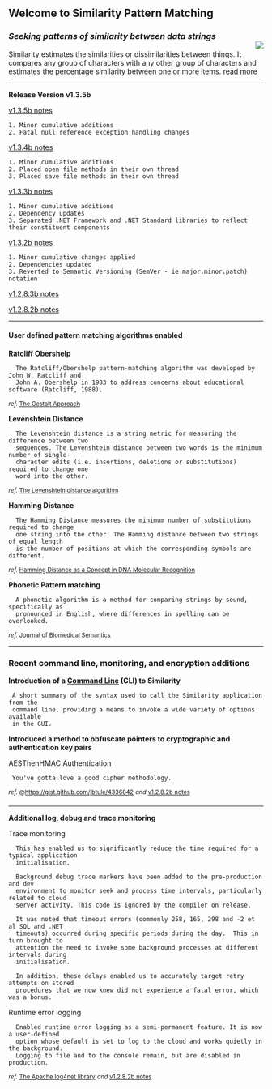## Welcome to Similarity Pattern Matching
### *Seeking patterns of similarity between data strings* <div id="logo-container"><img id="logo-default" align="right" src="https://ceresbakalite.github.io/similarity/images/NAVSimilarityLogoShell.png"></div>
Similarity estimates the similarities or dissimilarities between things. It compares any group of characters with any other group of characters and estimates the percentage similarity between one or more items. [read more][]
***

**Release Version v1.3.5b**

[v1.3.5b notes][]

	1. Minor cumulative additions
	2. Fatal null reference exception handling changes

[v1.3.4b notes][]

	1. Minor cumulative additions
	2. Placed open file methods in their own thread
	3. Placed save file methods in their own thread

[v1.3.3b notes][]

	1. Minor cumulative additions
	2. Dependency updates
	3. Separated .NET Framework and .NET Standard libraries to reflect their constituent components

[v1.3.2b notes][]

	1. Minor cumulative changes applied
	2. Dependencies updated
	3. Reverted to Semantic Versioning (SemVer - ie major.minor.patch) notation

[v1.2.8.3b notes][]

[v1.2.8.2b notes][]

***

#### User defined pattern matching algorithms enabled

**Ratcliff Obershelp**

      The Ratcliff/Obershelp pattern-matching algorithm was developed by John W. Ratcliff and
      John A. Obershelp in 1983 to address concerns about educational software (Ratcliff, 1988).

<sup>_ref._ [The Gestalt Approach][]</sup>

**Levenshtein Distance**

      The Levenshtein distance is a string metric for measuring the difference between two
      sequences. The Levenshtein distance between two words is the minimum number of single-
      character edits (i.e. insertions, deletions or substitutions) required to change one
      word into the other.

<sup>_ref._ [The Levenshtein distance algorithm][]</sup>

**Hamming Distance**

      The Hamming Distance measures the minimum number of substitutions required to change
      one string into the other. The Hamming distance between two strings of equal length
      is the number of positions at which the corresponding symbols are different.

<sup>_ref._ [Hamming Distance as a Concept in DNA Molecular Recognition][]</sup>

**Phonetic Pattern matching**

      A phonetic algorithm is a method for comparing strings by sound, specifically as
      pronounced in English, where differences in spelling can be overlooked.

<sup>_ref._ [Journal of Biomedical Semantics][]</sup>

***

### Recent command line, monitoring, and encryption additions

**Introduction of a [Command Line][] (CLI) to Similarity**

     A short summary of the syntax used to call the Similarity application from the
     command line, providing a means to invoke a wide variety of options available
     in the GUI.

**Introduced a method to obfuscate pointers to cryptographic and authentication key pairs**

AESThenHMAC Authentication

     You've gotta love a good cipher methodology.

<sup>_ref._ @https://gist.github.com/jbtule/4336842</sup>
<sup>_and_ [v1.2.8.2b notes][]</sup>

***

**Additional log, debug and trace monitoring**

Trace monitoring

      This has enabled us to significantly reduce the time required for a typical application
      initialisation.

      Background debug trace markers have been added to the pre-production and dev
      environment to monitor seek and process time intervals, particularly related to cloud
      server activity. This code is ignored by the compiler on release.

      It was noted that timeout errors (commonly 258, 165, 298 and -2 et al SQL and .NET
      timeouts) occurred during specific periods during the day.  This in turn brought to
      attention the need to invoke some background processes at different intervals during
      initialisation.

      In addition, these delays enabled us to accurately target retry attempts on stored
      procedures that we now knew did not experience a fatal error, which was a bonus.

Runtime error logging

      Enabled runtime error logging as a semi-permanent feature. It is now a user-defined
      option whose default is set to log to the cloud and works quietly in the background.
      Logging to file and to the console remain, but are disabled in production.

<sup>_ref._ [The Apache log4net library][]</sup>
<sup>_and_ [v1.2.8.2b notes][]</sup>

<br>

[Hamming Distance as a Concept in DNA Molecular Recognition]: https://pubs.acs.org/doi/full/10.1021/acsomega.7b00053
[Journal of Biomedical Semantics]: https://jbiomedsem.biomedcentral.com/articles/10.1186/s13326-019-0216-2
[The Levenshtein distance algorithm]: https://www.educative.io/edpresso/the-levenshtein-distance-algorithm
[The Gestalt Approach]: https://en.wikipedia.org/wiki/Gestalt_Pattern_Matching
[read more]: https://ceresbakalite.github.io/similarity/
[The Apache log4net library]: https://logging.apache.org/log4net/
[v1.2.8.3b notes]: https://github.com/ceresBakalite/similarity/releases/tag/v1.2.8.3b
[v1.2.8.2b notes]: https://github.com/ceresBakalite/similarity/releases/tag/v1.2.8.2b
[v1.3.2b notes]: https://github.com/ceresBakalite/similarity/releases/tag/v1.3.2b
[v1.3.3b notes]: https://github.com/ceresBakalite/similarity/releases/tag/v1.3.3b
[v1.3.4b notes]: https://github.com/ceresBakalite/similarity/releases/tag/v1.3.4b
[v1.3.5b notes]: https://github.com/ceresBakalite/similarity/releases/tag/v1.3.5b
[Command Line]: https://github.com/ceresBakalite/similarity/tree/master/shell

